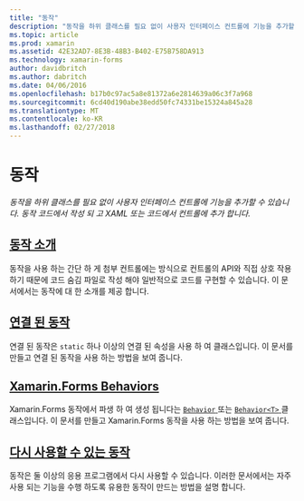 ```yaml
---
title: "동작"
description: "동작을 하위 클래스를 필요 없이 사용자 인터페이스 컨트롤에 기능을 추가할 수 있습니다. 동작 코드에서 작성 되 고 XAML 또는 코드에서 컨트롤에 추가 합니다."
ms.topic: article
ms.prod: xamarin
ms.assetid: 42E32AD7-8E3B-48B3-B402-E75B758DA913
ms.technology: xamarin-forms
author: davidbritch
ms.author: dabritch
ms.date: 04/06/2016
ms.openlocfilehash: b17b0c97ac5a8e81372a6e2814639a06c3f7a968
ms.sourcegitcommit: 6cd40d190abe38edd50fc74331be15324a845a28
ms.translationtype: MT
ms.contentlocale: ko-KR
ms.lasthandoff: 02/27/2018
---
```

# <a name="behaviors"></a>동작

_동작을 하위 클래스를 필요 없이 사용자 인터페이스 컨트롤에 기능을 추가할 수 있습니다. 동작 코드에서 작성 되 고 XAML 또는 코드에서 컨트롤에 추가 합니다._

## <a name="introduction-to-behaviorsintroductionmd"></a>[동작 소개](introduction.md)

동작을 사용 하는 간단 하 게 첨부 컨트롤에는 방식으로 컨트롤의 API와 직접 상호 작용 하기 때문에 코드 숨김 파일로 작성 해야 일반적으로 코드를 구현할 수 있습니다. 이 문서에서는 동작에 대 한 소개를 제공 합니다.

## <a name="attached-behaviorsattachedmd"></a>[연결 된 동작](attached.md)

연결 된 동작은 `static` 하나 이상의 연결 된 속성을 사용 하 여 클래스입니다. 이 문서를 만들고 연결 된 동작을 사용 하는 방법을 보여 줍니다.

## <a name="xamarinforms-behaviorscreatingmd"></a>[Xamarin.Forms Behaviors](creating.md)

Xamarin.Forms 동작에서 파생 하 여 생성 됩니다는 [ `Behavior` ](https://developer.xamarin.com/api/type/Xamarin.Forms.Behavior/) 또는 [ `Behavior<T>` ](https://developer.xamarin.com/api/type/Xamarin.Forms.Behavior%3CT%3E/) 클래스입니다. 이 문서를 만들고 Xamarin.Forms 동작을 사용 하는 방법을 보여 줍니다.

## <a name="reusable-behaviorsreusableindexmd"></a>[다시 사용할 수 있는 동작](reusable/index.md)

동작은 둘 이상의 응용 프로그램에서 다시 사용할 수 있습니다. 이러한 문서에서는 자주 사용 되는 기능을 수행 하도록 유용한 동작이 만드는 방법을 설명 합니다.

